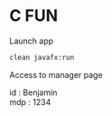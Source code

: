 # C FUN

Launch app
   ```sh
   clean javafx:run
   ```
   
Access to manager page

  id : Benjamin <br>
  mdp : 1234
